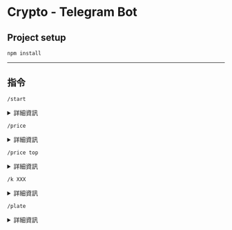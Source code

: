 # Crypto - Telegram Bot 


## Project setup
```
npm install
```
___
## 指令
```
/start
```
<details>
<summary>詳細資訊</summary>
![:start](https://github.com/105555/cryptoBot/assets/110403362/f4e59a93-1186-43cb-a768-a210f87f8770)
</details>

```
/price
```
<details>
<summary>詳細資訊</summary>
![:price](https://github.com/105555/cryptoBot/assets/110403362/dabcd3e1-2625-4a88-992d-ed27de4947a0)
</details>

```
/price top
```
<details>
<summary>詳細資訊</summary>
![:price top](https://github.com/105555/cryptoBot/assets/110403362/9dbc24db-61e4-4c41-941b-fb52037a01a7)
</details>

```
/k XXX
```
<details>
<summary>詳細資訊</summary>
![:k]([https://github.com/105555/cryptoBot/blob/main/img/:k.png?raw=true](https://github.com/105555/cryptoBot/blob/main/img/%3Ak.png))
</details>

```
/plate
```
<details>
<summary>詳細資訊</summary>
![:plate](https://github.com/105555/cryptoBot/assets/110403362/96671794-13f2-479c-9290-5537ecdbf289)
</details>

